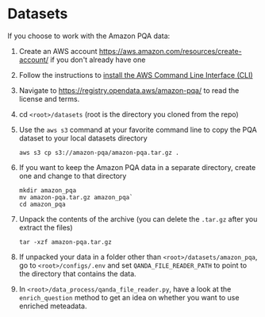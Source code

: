 # Datasets

If you choose to work with the Amazon PQA data:

1. Create an AWS account https://aws.amazon.com/resources/create-account/ if you don't already have one
1. Follow the instructions to [install the AWS Command Line Interface (CLI)](https://aws.amazon.com/cli/) 
2. Navigate to https://registry.opendata.aws/amazon-pqa/ to read the license and terms.
3. cd `<root>/datasets` (root is the directory you cloned from the repo)
4. Use the `aws s3` command at your favorite command line to copy the PQA dataset to your local datasets directory

   `aws s3 cp s3://amazon-pqa/amazon-pqa.tar.gz .`

5. If you want to keep the Amazon PQA data in a separate directory, create one and change to that directory

   ```
   mkdir amazon_pqa
   mv amazon-pqa.tar.gz amazon_pqa`
   cd amazon_pqa
   ```

5. Unpack the contents of the archive (you can delete the `.tar.gz` after you extract the files)

   `tar -xzf amazon-pqa.tar.gz`

5. If unpacked your data in a folder other than `<root>/datasets/amazon_pqa`, go to `<root>/configs/.env` and set `QANDA_FILE_READER_PATH` to point to the directory that contains the data.
5. In `<root>/data_process/qanda_file_reader.py`, have a look at the `enrich_question` method to get an idea on whether you want to use enriched meteadata.

